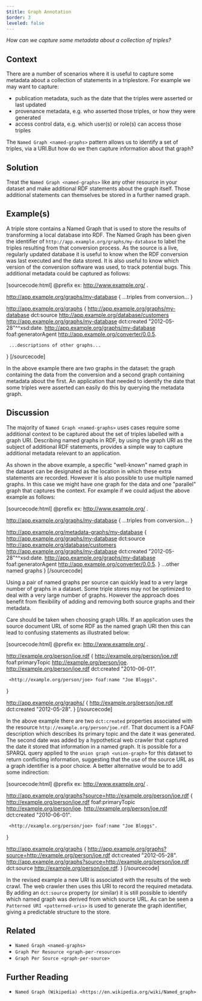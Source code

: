 ```yaml
---
$title: Graph Annotation
$order: 3
leveled: false
---
```


*How can we capture some metadata about a collection of triples?*

## Context

There are a number of scenarios where it is useful to capture some metadata about a collection of statements in a triplestore. For example we may want to capture:

- publication metadata, such as the date that the triples were asserted or last updated
- provenance metadata, e.g. who asserted those triples, or how they were generated
- access control data, e.g. which user(s) or role(s) can access those triples

The `Named Graph <named-graphs>` pattern allows us to identify a set of triples, via a URI.But how do we then capture information about that graph?

## Solution

Treat the `Named Graph <named-graphs>` like any other resource in your dataset and make additional RDF statements about the graph itself. Those additional statements can themselves be stored in a further named graph.

## Example(s)

A triple store contains a Named Graph that is used to store the results of transforming a local database into RDF. The Named Graph has been given the identifier of ``http://app.example.org/graphs/my-database`` to label the triples resulting from that conversion process. As the source is a live, regularly updated database it is useful to know when the RDF conversion was last executed and the data stored. It is also useful to know which version of the conversion software was used, to track potential bugs. This additional metadata could be captured as follows:

[sourcecode:html]
   @prefix ex: <http://www.example.org/> .

   <!-- Named graph containing results of database conversion -->
   <http://app.example.org/graphs/my-database> {
     ...triples from conversion...
   }

   <!-- Metadata graph -->
   <http://app.example.org/graphs> {
     <!-- Description of a named graph in this dataset -->
     <http://app.example.org/graphs/my-database> dct:source <http://app.example.org/database/customers>
     <http://app.example.org/graphs/my-database> dct:created "2012-05-28"^^xsd:date.
     <http://app.example.org/graphs/my-database> foaf:generatorAgent <http://app.example.org/converter/0.0.5>.

     ...descriptions of other graphs...
   }
[/sourcecode]

In the above example there are two graphs in the dataset: the graph containing the data from the conversion and a second graph containing metadata about the first. An application that needed to identify the date that some triples were asserted can easily do this by querying the metadata graph.

## Discussion

The majority of `Named Graph <named-graphs>` uses cases require some additional context to be captured about the set of triples labelled with a graph URI. Describing named graphs in RDF, by using the graph URI as the subject of additional RDF statements, provides a simple way to capture additional metadata relevant to an application.

As shown in the above example, a specific "well-known" named graph in the dataset can be designated as the location in which these extra statements are recorded. However it is also possible to use multiple named graphs. In this case we might have one graph for the data and one "parallel" graph that captures the context. For example if we could adjust the above example as follows:

[sourcecode:html]
   @prefix ex: <http://www.example.org/> .

   <!-- Named graph containing results of database conversion -->
   <http://app.example.org/graphs/my-database> {
     ...triples from conversion...
   }

   <!-- "Parallel" metadata graph -->
   <http://app.example.org/metadata-graphs/my-database> {
     <!-- Description of  named graph in this dataset -->
     <http://app.example.org/graphs/my-database> dct:source <http://app.example.org/database/customers>
     <http://app.example.org/graphs/my-database> dct:created "2012-05-28"^^xsd:date.
     <http://app.example.org/graphs/my-database> foaf:generatorAgent <http://app.example.org/converter/0.0.5>.
   }
   ...other named graphs
   }
[/sourcecode]

Using a pair of named graphs per source can quickly lead to a very large number of graphs in a dataset. Some triple stores may not be optimized to deal with a very large number of graphs. However the approach does benefit from flexibility of adding and removing both source graphs and their metadata.

Care should be taken when choosing graph URIs. If an application uses the source document URL of some RDF as the named graph URI then this can lead to confusing statements as illustrated below:

[sourcecode:html]
   @prefix ex: <http://www.example.org/> .

   <!-- Named graph containing results of HTTP crawl -->
   <http://example.org/person/joe.rdf> {
     <!-- statements contained in the document, about itself -->
     <http://example.org/person/joe.rdf> foaf:primaryTopic <http://example.org/person/joe>.
     <!-- date the FOAF document was created -->
     <http://example.org/person/joe.rdf> dct:created "2010-06-01".

     <http://example.org/person/joe> foaf:name "Joe Bloggs".
   }

   <!-- Metadata graph, describing results of crawl -->
   <http://app.example.org/graphs/> {
      <!-- date the named graph was created -->
      <http://example.org/person/joe.rdf> dct:created "2012-05-28".
   }
[/sourcecode]

In the above example there are two ``dct:created`` properties associated with the resource ``http://example.org/person/joe.rdf``. That document is a FOAF description which describes its primary topic and the date it was generated. The second date was added by a hypothetical web crawler that captured the date it stored that information in a named graph. It is possible for a SPARQL query applied to the `union graph <union-graph>` for this dataset to return conflicting information, suggesting that the use of the source URL as a graph identifier is a poor choice. A better alternative would be to add some indirection:

[sourcecode:html]
   @prefix ex: <http://www.example.org/> .

   <!-- Named graph containing results of HTTP crawl -->
   <http://app.example.org/graphs?source=http://example.org/person/joe.rdf> {
     <!-- statements contained in the document, about itself -->
     <http://example.org/person/joe.rdf> foaf:primaryTopic <http://example.org/person/joe>.
     <!-- date the FOAF document was created -->
     <http://example.org/person/joe.rdf> dct:created "2010-06-01".

     <http://example.org/person/joe> foaf:name "Joe Bloggs".
   }

   <!-- Metadata graph, describing results of crawl -->
   <http://app.example.org/graphs> {
      <!-- date the named graph was created -->
      <http://app.example.org/graphs?source=http://example.org/person/joe.rdf> dct:created "2012-05-28".
      <!-- source of the graph -->
      <http://app.example.org/graphs?source=http://example.org/person/joe.rdf> dct:source <http://example.org/person/joe.rdf>.
   }
[/sourcecode]

In the revised example a new URI is associated with the results of the web crawl. The web crawler then uses this URI to record the required metadata. By adding an ``dct:source`` property (or similar) it is still possible to identify which named graph was derived from which source URL. As can be seen a `Patterned URI <patterned-uris>` is used to generate the graph identifier, giving a predictable structure to the store.

## Related

- `Named Graph <named-graphs>`
- `Graph Per Resource <graph-per-resource>`
- `Graph Per Source <graph-per-source>`

## Further Reading

- `Named Graph (Wikipedia) <https://en.wikipedia.org/wiki/Named_graph>`
